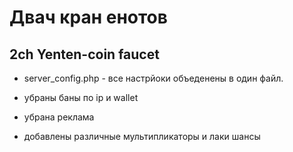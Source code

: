 # Двач кран енотов
## 2ch Yenten-coin faucet


* server_config.php - все настрйоки объеденены в один файл.

* убраны баны по ip и wallet

* убрана реклама

* добавлены различные мультипликаторы и лаки шансы
